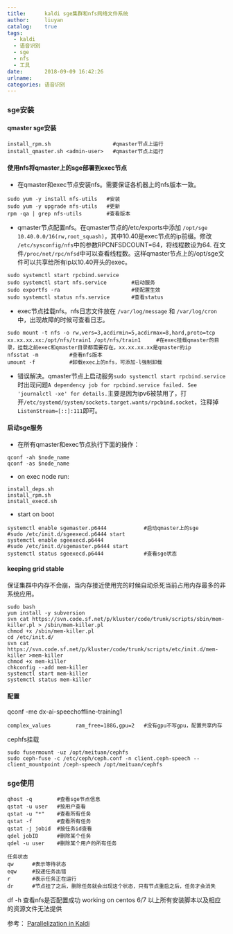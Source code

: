 ```yaml
---
title:      kaldi sge集群和nfs网络文件系统
author:     liuyan
catalog:    true
tags:
  - kaldi
  - 语音识别
  - sge
  - nfs
  - 工具
date:       2018-09-09 16:42:26
urlname:
categories: 语音识别
---
```


### sge安装

#### qmaster sge安装
```shell
install_rpm.sh                    #qmaster节点上运行
install_qmaster.sh <admin-user>   #qmaster节点上运行
```

#### 使用nfs将qmaster上的sge部署到exec节点

- 在qmaster和exec节点安装nfs。需要保证各机器上的nfs版本一致。
```shell
sudo yum -y install nfs-utils   #安装
sudo yum -y upgrade nfs-utils   #更新
rpm -qa | grep nfs-utils        #查看版本
```

<!-- more -->

- qmaster节点配置nfs。在qmaster节点的/etc/exports中添加 `/opt/sge 10.40.0.0/16(rw,root_squash)`，其中10.40是exec节点的ip前缀。修改 `/etc/sysconfig/nfs`中的参数RPCNFSDCOUNT=64，将线程数设为64. 在文件`/proc/net/rpc/nfsd`中可以查看线程数。这样qmaster节点上的/opt/sge文件可以共享给所有ip以10.40开头的exec。
```shell
sudo systemctl start rpcbind.service
sudo systemctl start nfs.service        #启动服务
sudo exportfs -ra                       #使配置生效
sudo systemctl status nfs.service       #查看status
```

- exec节点挂载nfs。nfs日志文件放在 `/var/log/message` 和 `/var/log/cron`中，出现故障的时候可查看日志。
```shell
sudo mount -t nfs -o rw,vers=3,acdirmin=5,acdirmax=8,hard,proto=tcp xx.xx.xx.xx:/opt/nfs/train1 /opt/nfs/train1		#在exec挂载qmaster的目录，挂载之前exec和qmaster目录都需要存在。xx.xx.xx.xx是qmaster的ip
nfsstat -m          #查看nfs版本
umount -f           #卸载exec上的nfs，可添加-l强制卸载
```

- 错误解决。qmaster节点上启动服务`sudo systemctl start rpcbind.service`时出现问题`A dependency job for rpcbind.service failed. See 'journalctl -xe' for details.`主要是因为ipv6被禁用了，打开`/etc/systemd/system/sockets.target.wants/rpcbind.socket`，注释掉`ListenStream=[::]:111`即可。

#### 启动sge服务
- 在所有qmaster和exec节点执行下面的操作：
```shell
qconf -ah $node_name
qconf -as $node_name
```

- on exec node run:
```shell
install_deps.sh
install_rpm.sh
install_execd.sh
```

- start on boot
```shell
systemctl enable sgemaster.p6444            #启动qmaster上的sge
#sudo /etc/init.d/sgeexecd.p6444 start  
systemctl enable sgeexecd.p6444
#sudo /etc/init.d/sgemaster.p6444 start 
systemctl status sgeexecd.p6444             #查看sge状态
```

#### keeping grid stable
保证集群中内存不会崩，当内存接近使用完的时候自动杀死当前占用内存最多的非系统应用。
```shell
sudo bash
yum install -y subversion
svn cat https://svn.code.sf.net/p/kluster/code/trunk/scripts/sbin/mem-killer.pl > /sbin/mem-killer.pl
chmod +x /sbin/mem-killer.pl
cd /etc/init.d/ 
svn cat https://svn.code.sf.net/p/kluster/code/trunk/scripts/etc/init.d/mem-killer >mem-killer
chmod +x mem-killer 
chkconfig --add mem-killer
systemctl start mem-killer
systemctl status mem-killer
```

#### 配置
qconf -me dx-ai-speechoffline-training1
```shell
complex_values        ram_free=188G,gpu=2   #没有gpu不写gpu，配置共享内存
```

cephfs挂载
```shell
sudo fusermount -uz /opt/meituan/cephfs 
sudo ceph-fuse -c /etc/ceph/ceph.conf -n client.ceph-speech --client_mountpoint /ceph-speech /opt/meituan/cephfs
```

### sge使用
```shell
qhost -q        #查看sge节点信息
qstat -u user   #按用户查看    
qstat -u "*"    #查看所有任务
qstat -f        #查看所有任务 
qstat -j jobid  #按任务id查看 
qdel jobID      #删除某个任务
qdel -u user    #删除某个用户的所有任务

任务状态
qw      #表示等待状态 
eqw     #投递任务出错 
r       #表示任务正在运行 
dr      #节点挂了之后，删除任务就会出现这个状态，只有节点重启之后，任务才会消失
```

df -h	查看nfs是否配置成功
working on centos 6/7
以上所有安装脚本以及相应的资源文件无法提供

参考：
[Parallelization in Kaldi](http://kaldi-asr.org/doc/queue.html)
